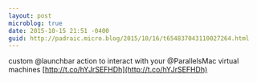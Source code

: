 ```yaml
---
layout: post
microblog: true
date: 2015-10-15 21:51 -0400
guid: http://padraic.micro.blog/2015/10/16/t654837043110027264.html
---
```

custom @launchbar action to interact with your @ParallelsMac virtual machines [http://t.co/hYJrSEFHDh](http://t.co/hYJrSEFHDh)
